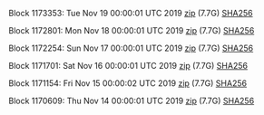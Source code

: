 Block 1173353: Tue Nov 19 00:00:01 UTC 2019 [zip](https://dash-bootstrap.ams3.digitaloceanspaces.com/mainnet/2019-11-19/bootstrap.dat.zip) (7.7G) [SHA256](https://dash-bootstrap.ams3.digitaloceanspaces.com/mainnet/2019-11-19/sha256.txt)

Block 1172801: Mon Nov 18 00:00:01 UTC 2019 [zip](https://dash-bootstrap.ams3.digitaloceanspaces.com/mainnet/2019-11-18/bootstrap.dat.zip) (7.7G) [SHA256](https://dash-bootstrap.ams3.digitaloceanspaces.com/mainnet/2019-11-18/sha256.txt)

Block 1172254: Sun Nov 17 00:00:01 UTC 2019 [zip](https://dash-bootstrap.ams3.digitaloceanspaces.com/mainnet/2019-11-17/bootstrap.dat.zip) (7.7G) [SHA256](https://dash-bootstrap.ams3.digitaloceanspaces.com/mainnet/2019-11-17/sha256.txt)

Block 1171701: Sat Nov 16 00:00:01 UTC 2019 [zip](https://dash-bootstrap.ams3.digitaloceanspaces.com/mainnet/2019-11-16/bootstrap.dat.zip) (7.7G) [SHA256](https://dash-bootstrap.ams3.digitaloceanspaces.com/mainnet/2019-11-16/sha256.txt)

Block 1171154: Fri Nov 15 00:00:02 UTC 2019 [zip](https://dash-bootstrap.ams3.digitaloceanspaces.com/mainnet/2019-11-15/bootstrap.dat.zip) (7.7G) [SHA256](https://dash-bootstrap.ams3.digitaloceanspaces.com/mainnet/2019-11-15/sha256.txt)

Block 1170609: Thu Nov 14 00:00:01 UTC 2019 [zip](https://dash-bootstrap.ams3.digitaloceanspaces.com/mainnet/2019-11-14/bootstrap.dat.zip) (7.7G) [SHA256](https://dash-bootstrap.ams3.digitaloceanspaces.com/mainnet/2019-11-14/sha256.txt)

